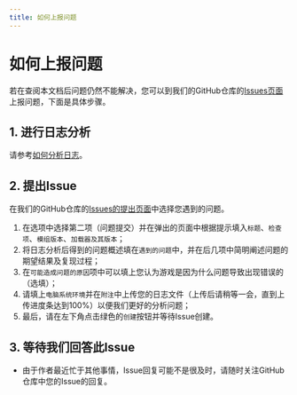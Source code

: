 ```yaml
---
title: 如何上报问题
---
```

# 如何上报问题

若在查阅本文档后问题仍然不能解决，您可以到我们的GitHub仓库的[Issues页面](https://github.com/StarCarefree/OpenLink/issues/new/choose)上报问题，下面是具体步骤。

## 1. 进行日志分析

请参考[如何分析日志](../LogAnalysis)。

## 2. 提出Issue

在我们的GitHub仓库的[Issues的提出页面](https://github.com/StarCarefree/OpenLink/issues/new/choose)中选择您遇到的问题。  
1. 在选项中选择第二项（问题提交）并在弹出的页面中根据提示填入`标题`、`检查项`、`模组版本`、`加载器及其版本`；  
2. 将日志分析后得到的问题概述填在`遇到的问题`中，并在后几项中简明阐述问题的期望结果及复现过程；  
3. 在`可能造成问题的原因`项中可以填上您认为游戏是因为什么问题导致出现错误的（选填）；  
4. 请填上`电脑系统环境`并在`附注`中上传您的日志文件（上传后请稍等一会，直到上传进度条达到100%）以便我们更好的分析问题；  
5. 最后，请在左下角点击绿色的`创建`按钮并等待Issue创建。

## 3. 等待我们回答此Issue

- 由于作者最近忙于其他事情，Issue回复可能不是很及时，请随时关注GitHub仓库中您的Issue的回复。
